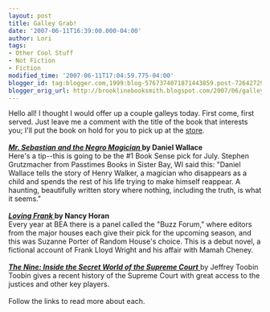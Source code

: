 ```yaml
---
layout: post
title: Galley Grab!
date: '2007-06-11T16:39:00.000-04:00'
author: Lori
tags:
- Other Cool Stuff
- Not Fiction
- Fiction
modified_time: '2007-06-11T17:04:59.775-04:00'
blogger_id: tag:blogger.com,1999:blog-5767374071871443859.post-7264272964927482403
blogger_orig_url: http://brooklinebooksmith.blogspot.com/2007/06/galley-grab.html
---
```


Hello all! I thought I would offer up a couple galleys today. First come, first served. Just leave me a comment with the title of the book that interests you; I'll put the book on hold for you to pick up at the <a href="http://brooklinebooksmith.com/">store</a>.<br /><br /><strong><a href="http://brookline.booksense.com/NASApp/store/Product?s=showproduct&isbn=9780385521093"><em>Mr. Sebastian and the Negro Magician</em> </a>by Daniel Wallace</strong><br />Here's a tip--this is going to be the #1 Book Sense pick for July. Stephen Grutzmacher from Passtimes Books in Sister Bay, WI said this: "Daniel Wallace tells the story of Henry Walker, a magician who disappears as a child and spends the rest of his life trying to make himself reappear. A haunting, beautifully written story where nothing, including the truth, is what it seems."<br /><br /><strong><a href="http://brookline.booksense.com/NASApp/store/Product?s=showproduct&isbn=9780345494993"><em>Loving Frank</em> </a>by Nancy Horan</strong><br />Every year at BEA there is a panel called the "Buzz Forum," where editors from the major houses each give their pick for the upcoming season, and this was Suzanne Porter of Random House's choice. This is a debut novel, a fictional account of Frank Lloyd Wright and his affair with Mamah Cheney. <br /><br /><a href="http://brookline.booksense.com/NASApp/store/Product?s=showproduct&isbn=9780385516402"><strong><em>The Nine: Inside the Secret World of the Supreme Court</em></strong> </a>by Jeffrey Toobin<br />Toobin gives a recent history of the Supreme Court with great access to the justices and other key players.<br /><br />Follow the links to read more about each.